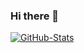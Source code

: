 ### Hi there 👋
[![GitHub-Stats](https://github-readme-stats.vercel.app/api?username=MAX-XiaoKui&show_icons=true)](https://github.com/anuraghazra/github-readme-stats)
<!--
**MAX-XiaoKui/MAX-XiaoKui** is a ✨ _special_ ✨ repository because its `README.md` (this file) appears on your GitHub profile.

Here are some ideas to get you started:

- 🔭 I’m currently working on ...
- 🌱 I’m currently learning ...
- 👯 I’m looking to collaborate on ...
- 🤔 I’m looking for help with ...
- 💬 Ask me about ...
- 📫 How to reach me: ...
- 😄 Pronouns: ...
- ⚡ Fun fact: ...
-->
